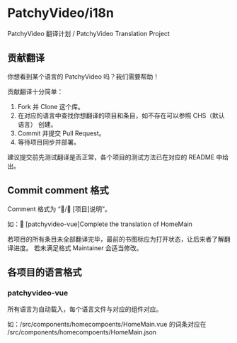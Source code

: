 # PatchyVideo/i18n

PatchyVideo 翻译计划 / PatchyVideo Translation Project

## 贡献翻译

你想看到某个语言的 PatchyVideo 吗？我们需要帮助！

贡献翻译十分简单：

1. Fork 并 Clone 这个库。
2. 在对应的语言中查找你想翻译的项目和条目，如不存在可以参照 CHS（默认语言） 创建。
3. Commit 并提交 Pull Request。
4. 等待项目同步并部署。

建议提交前先测试翻译是否正常，各个项目的测试方法已在对应的 README 中给出。

## Commit comment 格式

Comment 格式为 “📖/📘 \[项目\]说明”。

如：📖 \[patchyvideo-vue\]Complete the translation of HomeMain

若项目的所有条目未全部翻译完毕，最前的书图标应为打开状态，让后来者了解翻译进度。
若未满足格式 Maintainer 会适当修改。

## 各项目的语言格式

### patchyvideo-vue

所有语言为自动载入，每个语言文件与对应的组件对应。

如：/src/components/homecompoents/HomeMain.vue 的词条对应在 /src/components/homecompoents/HomeMain.json
